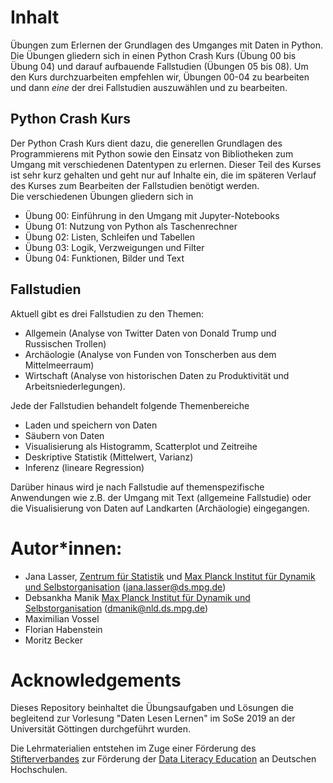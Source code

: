 # Inhalt
Übungen zum Erlernen der Grundlagen des Umganges mit Daten in Python. Die Übungen gliedern sich in einen Python Crash Kurs (Übung 00  bis Übung 04) und darauf aufbauende Fallstudien (Übungen 05 bis 08). Um den Kurs durchzuarbeiten empfehlen wir, Übungen 00-04 zu bearbeiten und dann _eine_ der drei Fallstudien auszuwählen und zu bearbeiten.

## Python Crash Kurs
Der Python Crash Kurs dient dazu, die generellen Grundlagen des Programmierens mit Python sowie den Einsatz von Bibliotheken zum Umgang mit verschiedenen Datentypen zu erlernen. Dieser Teil des Kurses ist sehr kurz gehalten und geht nur auf Inhalte ein, die im späteren Verlauf des Kurses zum Bearbeiten der Fallstudien benötigt werden.  
Die verschiedenen Übungen gliedern sich in
* Übung 00: Einführung in den Umgang mit Jupyter-Notebooks
* Übung 01: Nutzung von Python als Taschenrechner
* Übung 02: Listen, Schleifen und Tabellen
* Übung 03: Logik, Verzweigungen und Filter
* Übung 04: Funktionen, Bilder und Text

## Fallstudien
Aktuell gibt es drei Fallstudien zu den Themen:
* Allgemein (Analyse von Twitter Daten von Donald Trump und Russischen Trollen)
* Archäologie (Analyse von Funden von Tonscherben aus dem Mittelmeerraum)
* Wirtschaft (Analyse von historischen Daten zu Produktivität und Arbeitsniederlegungen).  

Jede der Fallstudien behandelt folgende Themenbereiche
* Laden und speichern von Daten
* Säubern von Daten
* Visualisierung als Histogramm, Scatterplot und Zeitreihe
* Deskriptive Statistik (Mittelwert, Varianz)
* Inferenz (lineare Regression)

Darüber hinaus wird je nach Fallstudie auf themenspezifische Anwendungen wie z.B. der Umgang mit Text (allgemeine Fallstudie) oder die Visualisierung von Daten auf Landkarten (Archäologie) eingegangen. 

# Autor\*innen: 
* Jana Lasser, [Zentrum für Statistik](https://www.uni-goettingen.de/de/zentrum+f%C3%BCr+statistik+%28zfs%29/54578.html) und [Max Planck Institut für Dynamik und Selbstorganisation](https://www.ds.mpg.de/) (jana.lasser@ds.mpg.de)
* Debsankha Manik [Max Planck Institut für Dynamik und Selbstorganisation](https://www.ds.mpg.de/) (dmanik@nld.ds.mpg.de)
* Maximilian Vossel
* Florian Habenstein
* Moritz Becker

# Acknowledgements
Dieses Repository beinhaltet die Übungsaufgaben und Lösungen die begleitend zur Vorlesung "Daten Lesen Lernen" im SoSe 2019 an der Universität Göttingen durchgeführt wurden.

Die Lehrmaterialien entstehen im Zuge einer Förderung des [Stifterverbandes](https://www.stifterverband.org) zur Förderung der [Data Literacy Education](https://www.stifterverband.org/data-literacy-education) an Deutschen Hochschulen.




